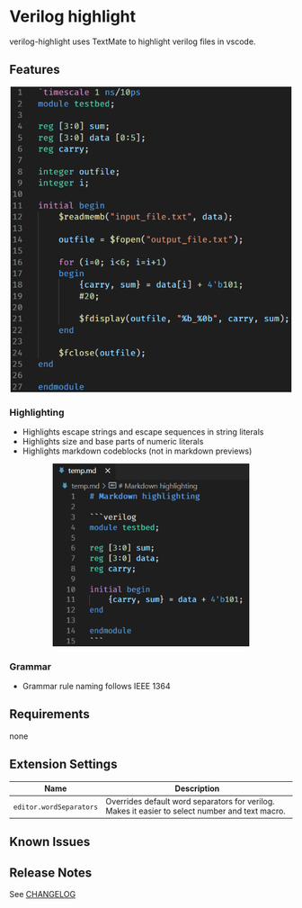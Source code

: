 # Verilog highlight

verilog-highlight uses TextMate to highlight verilog files in vscode.

## Features

<p align="center">
<img src="docs/images/showcase.png" alt="showcase" width="500px">
</p>

### Highlighting

- Highlights escape strings and escape sequences in string literals
- Highlights size and base parts of numeric literals
- Highlights markdown codeblocks (not in markdown previews)
<p align="center">
<img src="docs/images/markdown.png" alt="highlighting-markdowns" width="350px">
</p>

### Grammar

- Grammar rule naming follows IEEE 1364

## Requirements

none

## Extension Settings

| Name                    | Description                                                                                     |
| ----------------------- | ----------------------------------------------------------------------------------------------- |
| `editor.wordSeparators` | Overrides default word separators for verilog. Makes it easier to select number and text macro. |

## Known Issues

## Release Notes

See [CHANGELOG](CHANGELOG.md)
